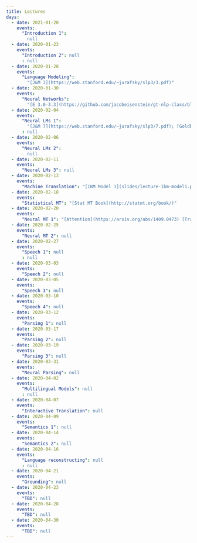 ```yaml
---
title: Lectures
days:
  - date: 2021-01-20
    events:
      "Introduction 1":
        null
  - date: 2020-01-23
    events:
      "Introduction 2": null
      : null
  - date: 2020-01-28
    events:
      "Language Modeling":
        "[J&M 3](https://web.stanford.edu/~jurafsky/slp3/3.pdf)"
  - date: 2020-01-30
    events:
      "Neural Networks":
        "[E 3.0-3.3](https://github.com/jacobeisenstein/gt-nlp-class/blob/master/notes/eisenstein-nlp-notes.pdf); [J&M 6](https://web.stanford.edu/~jurafsky/slp3/6.pdf); [G 1-5](http://u.cs.biu.ac.il/~yogo/nnlp.pdf)"
  - date: 2020-02-04
    events:
      "Neural LMs 1":
        "[J&M 7](https://web.stanford.edu/~jurafsky/slp3/7.pdf); [Goldberg 10-11](http://u.cs.biu.ac.il/~yogo/nnlp.pdf)"
      : null
  - date: 2020-02-06
    events:
      "Neural LMs 2":
        null
  - date: 2020-02-11
    events:
      "Neural LMs 3": null
  - date: 2020-02-13
    events:
      "Machine Translation": "[IBM Model 1](slides/lecture-ibm-model1.pdf)"
  - date: 2020-02-18
    events:
      "Statistical MT": "[Stat MT Book](http://statmt.org/book/)"
  - date: 2020-02-20
    events:
      "Neural MT 1": "[Attention](https://arxiv.org/abs/1409.0473) [Transformer](https://arxiv.org/abs/1706.03762)"
  - date: 2020-02-25
    events:
      "Neural MT 2": null
  - date: 2020-02-27
    events:
      "Speech 1": null
      : null
  - date: 2020-03-03
    events:
      "Speech 2": null
  - date: 2020-03-05
    events:
      "Speech 3": null
  - date: 2020-03-10
    events:
      "Speech 4": null
  - date: 2020-03-12
    events:
      "Parsing 1": null
  - date: 2020-03-17
    events:
      "Parsing 2": null
  - date: 2020-03-19
    events:
      "Parsing 3": null
  - date: 2020-03-31
    events:
      "Neural Parsing": null
  - date: 2020-04-02
    events:
      "Multilingual Models": null
      : null
  - date: 2020-04-07
    events:
      "Interactive Translation": null
  - date: 2020-04-09
    events:
      "Semantics 1": null
  - date: 2020-04-14
    events:
      "Semantics 2": null
  - date: 2020-04-16
    events:
      "Language reconstructing": null
      : null
  - date: 2020-04-21
    events:
      "Grounding": null
  - date: 2020-04-23
    events:
      "TBD": null
  - date: 2020-04-28
    events:
      "TBD": null
  - date: 2020-04-30
    events:
      "TBD": null
---
```

